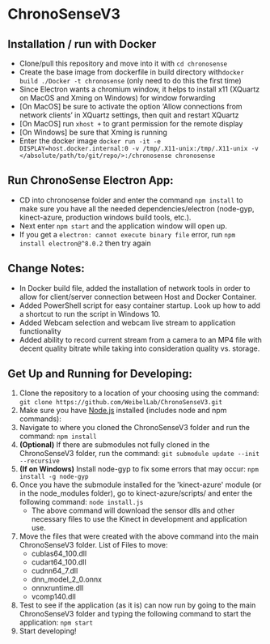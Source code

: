 # ChronoSenseV3

## Installation / run with Docker
- Clone/pull this repository and move into it with `cd chronosense`
- Create the base image from dockerfile in build directory with`docker build ./Docker -t chronosense` (only need to do this the first time)
- Since Electron wants a chromium window, it helps to install x11 (XQuartz on MacOS and Xming on Windows) for window forwarding
- [On MacOS] be sure to activate the option ‘Allow connections from network clients’ in XQuartz settings, then quit and restart XQuartz
- [On MacOS] run `xhost +` to grant permission for the remote display
- [On Windows] be sure that Xming is running
- Enter the docker image `docker run -it -e DISPLAY=host.docker.internal:0 -v /tmp/.X11-unix:/tmp/.X11-unix -v </absolute/path/to/git/repo/>:/chronosense chronosense`

## Run ChronoSense Electron App:
- CD into chronosense folder and enter the command `npm install` to make sure you have all the needed dependencies/electron (node-gyp, kinect-azure, production windows build tools, etc.).
- Next enter `npm start` and the application window will open up.
- If you get a `electron: cannot execute binary file` error, run `npm install electron@^8.0.2` then try again

## Change Notes:
- In Docker build file, added the installation of network tools in order to allow for client/server connection between Host and Docker Container. 
- Added PowerShell script for easy container startup. Look up how to add a shortcut to run the script in Windows 10.
- Added Webcam selection and webcam live stream to application functionality
- Added ability to record current stream from a camera to an MP4 file with decent quality bitrate while taking into consideration quality vs. storage.

## Get Up and Running for Developing:
1.  Clone the repository to a location of your choosing using the command:
    `git clone https://github.com/WeibelLab/ChronoSenseV3.git`
2.  Make sure you have [Node.js](https://nodejs.org/en/) installed (includes node and npm commands):
3.  Navigate to where you cloned the ChronoSenseV3 folder and run the command:
    `npm install`
4.  **(Optional)** If there are submodules not fully cloned in the ChronoSenseV3 folder, run the command:
    `git submodule update --init --recursive`
5.  **(If on Windows)** Install node-gyp to fix some errors that may occur:
    `npm install -g node-gyp`
6.  Once you have the submodule installed for the 'kinect-azure' module (or in the node_modules folder), go to kinect-azure/scripts/ and enter the following command:
    `node install.js`
    - The above command will download the sensor dlls and other necessary files to use the Kinect in development and application use.
7.  Move the files that were created with the above command into the main ChronoSenseV3 folder. 
    List of Files to move:
    * cublas64_100.dll
    * cudart64_100.dll
    * cudnn64_7.dll
    * dnn_model_2_0.onnx
    * onnxruntime.dll
    * vcomp140.dll
8. Test to see if the application (as it is) can now run by going to the main ChronoSenseV3 folder and typing the following command to start the application:
    `npm start`
9. Start developing!